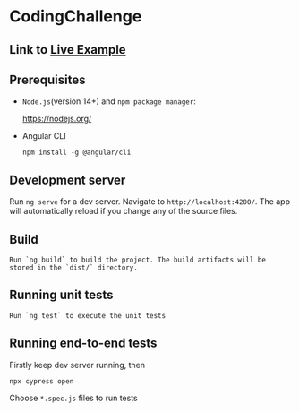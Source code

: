 # CodingChallenge

## Link to [Live Example](http://cbrmax.ddns.net)

## Prerequisites

- `Node.js`(version 14+) and `npm package manager`:

  https://nodejs.org/

- Angular CLI
  ```
  npm install -g @angular/cli
  ```

## Development server

Run `ng serve` for a dev server. Navigate to `http://localhost:4200/`. The app will automatically reload if you change any of the source files.

## Build

```
Run `ng build` to build the project. The build artifacts will be stored in the `dist/` directory.
```

## Running unit tests

```
Run `ng test` to execute the unit tests
```

## Running end-to-end tests

Firstly keep dev server running, then

```
npx cypress open
```

Choose `*.spec.js` files to run tests
